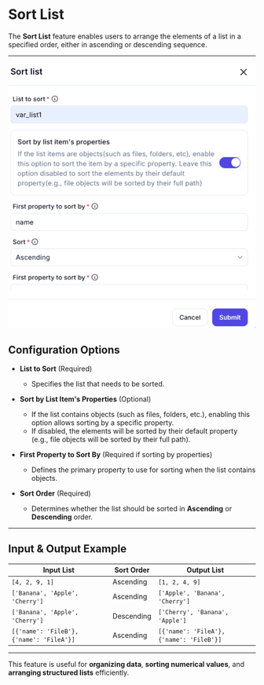 # Sort List  

The **Sort List** feature enables users to arrange the elements of a list in a specified order, either in ascending or descending sequence.  

---  
![alt text](sort-list.png)

## Configuration Options  

- **List to Sort** (Required)  
  - Specifies the list that needs to be sorted.  

- **Sort by List Item's Properties** (Optional)  
  - If the list contains objects (such as files, folders, etc.), enabling this option allows sorting by a specific property.  
  - If disabled, the elements will be sorted by their default property (e.g., file objects will be sorted by their full path).  

- **First Property to Sort By** (Required if sorting by properties)  
  - Defines the primary property to use for sorting when the list contains objects.  

- **Sort Order** (Required)  
  - Determines whether the list should be sorted in **Ascending** or **Descending** order.  

---  

## Input & Output Example  

| **Input List**                     | **Sort Order** | **Output List**                |
|--------------------------------------|---------------|--------------------------------|
| `[4, 2, 9, 1]`                      | Ascending     | `[1, 2, 4, 9]`                 |
| `['Banana', 'Apple', 'Cherry']`     | Ascending     | `['Apple', 'Banana', 'Cherry']`|
| `['Banana', 'Apple', 'Cherry']`     | Descending    | `['Cherry', 'Banana', 'Apple']`|
| `[{'name': 'FileB'}, {'name': 'FileA'}]` | Ascending | `[{'name': 'FileA'}, {'name': 'FileB'}]` |

---  

This feature is useful for **organizing data**, **sorting numerical values**, and **arranging structured lists** efficiently.  
